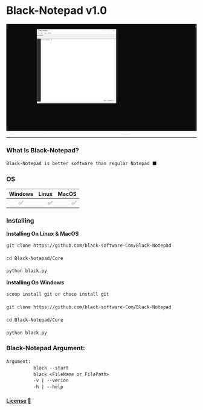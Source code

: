 # Black-Notepad v1.0
<p>
<img  title="Black-Notepad Scr" src="./Scr/Black-Notepad-Scr.jpeg" alt="Black-Notepad Screen">
</p>
<hr>

### What Is Black-Notepad?
``` txt 
Black-Notepad is better software than regular Notepad ⬛
```
### OS

| Windows | Linux | MacOS |
:-------:|------:|--------:
✅   | ✅    |  ✅  |

### Installing

**Installing On Linux & MacOS**
``` txt
git clone https://github.com/black-software-Com/Black-Notepad

cd Black-Notepad/Core

python black.py
```

**Installing On Windows**
``` txt
scoop install git or choco install git

git clone https://github.com/black-software-Com/Black-Notepad

cd Black-Notepad/Core

python black.py
```

### Black-Notepad Argument:
``` txt
Argument:
          black --start
          black <FileName or FilePath>
          -v | --verion
          -h | --help
```

#### [License](https://github.com/black-software-Com/Black-Notepad/blob/main/LICENSE) 📝
<br>

